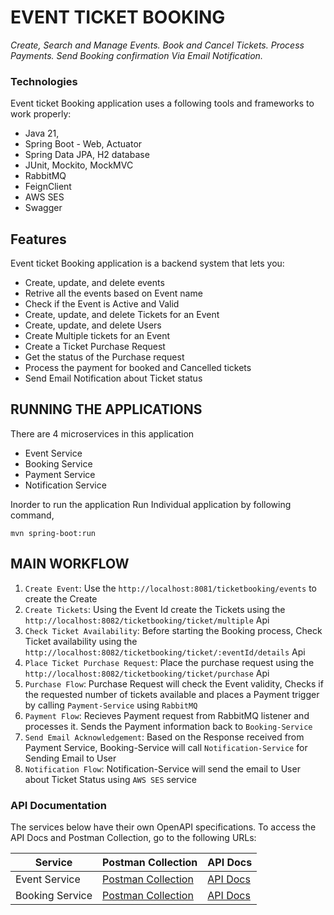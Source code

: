 # EVENT TICKET BOOKING 

_Create, Search and Manage Events._
_Book and Cancel Tickets._
_Process Payments._
_Send Booking confirmation Via Email Notification._

### Technologies

Event ticket Booking application uses a following tools and frameworks to work properly:

- Java 21, 
- Spring Boot - Web, Actuator
- Spring Data JPA, H2 database
- JUnit, Mockito, MockMVC
- RabbitMQ
- FeignClient
- AWS SES
- Swagger

## Features

Event ticket Booking application is a backend system that lets you:

- Create, update, and delete events
- Retrive all the events based on Event name
- Check if the Event is Active and Valid
- Create, update, and delete Tickets for an Event
- Create, update, and delete Users
- Create Multiple tickets for an Event
- Create a Ticket Purchase Request
- Get the status of the Purchase request
- Process the payment for booked and Cancelled tickets
- Send Email Notification about Ticket status


## RUNNING THE APPLICATIONS

There are 4 microservices in this application
- Event Service
- Booking Service
- Payment Service
- Notification Service

Inorder to run the application Run Individual application by following command,

```shell
mvn spring-boot:run
```

## MAIN WORKFLOW

1. `Create Event`: Use the `http://localhost:8081/ticketbooking/events` to create the Create
2. `Create Tickets`: Using the Event Id create the Tickets using the `http://localhost:8082/ticketbooking/ticket/multiple` Api
3. `Check Ticket Availability`: Before starting the Booking process, Check Ticket availability using the `http://localhost:8082/ticketbooking/ticket/:eventId/details` Api
4. `Place Ticket Purchase Request`: Place the purchase request using the `http://localhost:8082/ticketbooking/ticket/purchase` Api
5. `Purchase Flow`: Purchase Request will check the Event validity, Checks if the requested number of tickets available and places a Payment trigger by calling `Payment-Service` using `RabbitMQ`
6. `Payment Flow`: Recieves Payment request from RabbitMQ listener and processes it. Sends the Payment information back to `Booking-Service`
7. `Send Email Acknowledgement`: Based on the Response received from Payment Service, Booking-Service will call `Notification-Service` for Sending Email to User
8. `Notification Flow`: Notification-Service will send the email to User about Ticket Status using `AWS SES` service




### API Documentation

The services below have their own OpenAPI specifications. To access the API Docs and Postman Collection, go to the following URLs:

| Service               | Postman Collection                                                                 | API Docs                                                        |
| --------------------- | ---------------------------------------------------------------------------------- | --------------------------------------------------------------- |
| Event Service         | [Postman Collection](event-service/docs/event-service-api.postman_collection.json) | [API Docs](event-service/docs/event-service-api-docs.json)      |
| Booking Service       | [Postman Collection](booking-service/docs/booking-service.postman_collection.json) | [API Docs](booking-service/docs/booking-service-api-docs.json)  |


